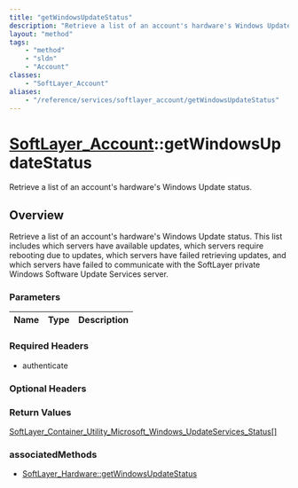 ```yaml
---
title: "getWindowsUpdateStatus"
description: "Retrieve a list of an account's hardware's Windows Update status. This list includes which servers have available update... "
layout: "method"
tags:
    - "method"
    - "sldn"
    - "Account"
classes:
    - "SoftLayer_Account"
aliases:
    - "/reference/services/softlayer_account/getWindowsUpdateStatus"
---
```

# [SoftLayer_Account](/reference/services/SoftLayer_Account)::getWindowsUpdateStatus

Retrieve a list of an account's hardware's Windows Update status.


## Overview 
Retrieve a list of an account's hardware's Windows Update status. This list includes which servers have available updates, which servers require rebooting due to updates, which servers have failed retrieving updates, and which servers have failed to communicate with the SoftLayer private Windows Software Update Services server. 

### Parameters 
|Name | Type | Description |
| --- | --- | --- |


### Required Headers
* authenticate

### Optional Headers

### Return Values
<a href='/reference/datatypes/SoftLayer_Container_Utility_Microsoft_Windows_UpdateServices_Status'>SoftLayer_Container_Utility_Microsoft_Windows_UpdateServices_Status[] </a>


### associatedMethods

*  [SoftLayer_Hardware::getWindowsUpdateStatus](/reference/services/SoftLayer_Hardware/getWindowsUpdateStatus )

